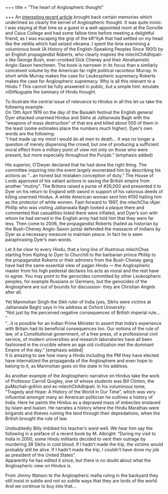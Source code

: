 +++
title = "The heart of Anglospheric thought"

+++
An [interesting recent
article](http://www.city-journal.org/html/17_4_anglosphere.html) brought
back certain memories which underlined so clearly the kernel of
Anglospheric thought. It was quite ironic: I was staying at that time as
a guest in a well-appointed room at the Gonville and Caius College and
had some fallow time before meeting a delightful friend, as I was
escaping the grip of the kR^ityA that had settled on my head like the
vetAla which had seized vikrama. I spent the time examining a voluminous
book (A History of the English-Speaking Peoples Since 1900) by an
English propagandist Roberts, who clearly inspires the mlechChAdhipati-s
like George Bush, ever-crooked Dick Cheney and their Abrahamistic
Anglo-Saxon henchmen. The book is narrower in its focus than a similarly
conceived volume by the American far-right political raconteur Murray.
In short while Murray makes the case for Leukospheric supremacy Roberts
makes the case for Anglospheric supremacy. Why is all this relevant to a
Hindu ? This cannot be fully answered in public, but a simple hint:
emulate viShNugupta the luminary of Hindu thought.

To illustrate the central issue of relevance to Hindus in all this let
us take the following example:  
On 13th April 1919 on the day of the Baisakh festival the English
general Dyer attacked unarmed Hindus and Sikhs at Jallianwala Bagh with
the “weapons of mass destruction” of that era and killed about 500 of
them in the least (some estimates place the numbers much higher). Dyer’s
own words are the following:  
“I had made up my mind I would do all men to death… It was no longer a
question of merely dispersing the crowd, but one of producing a
sufficient moral effect from a military point of view not only on those
who were present, but more especially throughout the Punjab.” (emphasis
added)

His superior, O’Dwyer declared that he had done the right thing. The
committee inquiring into the event largely exonerated him by describing
his actions as “…an honest but mistaken conception of duty.” The House
of Lords approved of his valiant actions in saving the British empire
from another “mutiny”. The Britons raised a purse of \#26,000 and
presented it to Dyer on his return to England with sword in support of
his valorous deeds of killing unarmed Hindus. A white American woman
sent him \#100 hailing him as the protector of white women. Fast-forward
to 1997, the mlechCha rAjan Phillip who was visiting Jallianwala Bagh
looked a plaque there and commented that casualities listed there were
inflated, and Dyer’s son with whom he had served in the English army had
told him that they were far less. Then come to 2006, the propagandist
Roberts (hailed as historian by the Bush-Cheney Anglo-Saxon junta)
defended the massacre of Indians by Dyer as a necessary measure to
maintain peace. In fact he is seen paraphrasing Dyer’s own words.

Let it be clear to every Hindu, that a long line of illustrious
mlechChas starting from Kipling to Dyer to Churchill to the barbarian
prince Phillip to the propagandist Roberts or their admirers from the
Bush-Cheney gang have had the same essential view of pagan Hindu — the
Anglospheric master from his high pedestal declares his acts as moral
and the rest have to agree. You may point to the genocides committed by
other Leukospheric peoples, for example Russians or Germans, but the
genocides of the Anglosphere are out of bounds for discussion- they are
Christian Angels after all.

Yet Manmohan Singh the Sikh ruler of India (yes, Sikhs were victims at
Jallianwala Bagh) says in his address at Oxford University:  
“Not just by the perceived negative consequences of British imperial
rule… ”  
“…it is possible for an Indian Prime Minister to assert that India’s
experience with Britain had its beneficial consequences too. Our notions
of the rule of law, of a Constitutional government, of a free press, of
a professional civil service, of modern universities and research
laboratories have all been fashioned in the crucible where an age old
civilization met the dominant Empire of the day.” \[emphasis added\]  
It is amazing to see how many a Hindu including the PM they have elected
have internalized the propaganda of the Anglosphere and even hope to
belong to it, as Manmohan goes on the state in his address.

As another example of the Anglospheric narrative on Hindus take the work
of Professor Carroll Quigley, one of whose students was Bill Clinton,
the puMschali-grAhin and ex-mlechChAdhipati. In his voluminous tome,
“Tragedy and Hope: A History of the World in Our Time”, which was very
influential amongst many an American politician he outlines a history of
India. Here he paints the Hindus as a depraved mass of imbeciles
enslaved by Islam and Isaism. He narrates a history where the Hindu
Marathas were brigands and thieves ruining the land through their
depredations, when the British brought the rule of law.

Undoubtedly Billy imbibed his teacher’s word well. We hear him say the
following in a preface of a recent book by M. Albright: “During my visit
to India in 2000, some Hindu militants decided to vent their outrage by
murdering 38 Sikhs in cold blood. If I hadn’t made the trip, the victims
would probably still be alive. If I hadn’t made the trip, I couldn’t
have done my job as president of the United States”.  
Apparently he has edited it since, but there is no doubt about what the
Anglospheric view on Hindus is.

From Jimmy Watson to the Anglospheric mafia ruling in the backyard they
still insist in subtle and not so subtle ways that they are lords of the
world. And we continue to buy into that…

